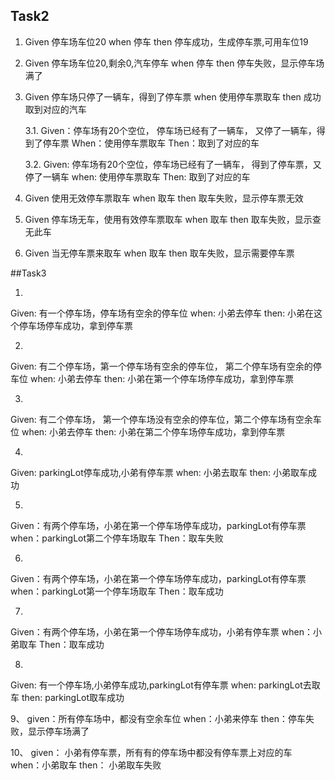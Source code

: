 ## Task2
   
1. Given 停车场车位20
   when  停车
   then  停车成功，生成停车票,可用车位19
   
2. Given 停车场车位20,剩余0,汽车停车
   when  停车
   then  停车失败，显示停车场满了
   
3. Given 停车场只停了一辆车，得到了停车票
   when  使用停车票取车
   then  成功取到对应的汽车
   
   3.1. Given：停车场有20个空位， 停车场已经有了一辆车， 又停了一辆车，得到了停车票
    When：使用停车票取车
    Then：取到了对应的车
    
    3.2. Given: 停车场有20个空位，停车场已经有了一辆车，
    得到了停车票，又停了一辆车
    when: 使用停车票取车
    Then: 取到了对应的车
   
4. Given 使用无效停车票取车
   when  取车
   then  取车失败，显示停车票无效
   
5. Given 停车场无车，使用有效停车票取车
   when  取车
   then  取车失败，显示查无此车
      
6. Given 当无停车票来取车
   when  取车
   then  取车失败，显示需要停车票
   
##Task3

1. 
Given: 有一个停车场，停车场有空余的停车位
when: 小弟去停车
then: 小弟在这个停车场停车成功，拿到停车票

2. 
Given: 有二个停车场，第一个停车场有空余的停车位， 第二个停车场有空余的停车位
when: 小弟去停车
then: 小弟在第一个停车场停车成功，拿到停车票

3. 
Given: 有二个停车场， 第一个停车场没有空余的停车位，第二个停车场有空余车位
when: 小弟去停车
then: 小弟在第二个停车场停车成功，拿到停车票

4.
Given: parkingLot停车成功,小弟有停车票
when: 小弟去取车
then: 小弟取车成功

5.
Given：有两个停车场，小弟在第一个停车场停车成功，parkingLot有停车票
when：parkingLot第二个停车场取车
Then：取车失败

6.
Given：有两个停车场，小弟在第一个停车场停车成功，parkingLot有停车票
when：parkingLot第一个停车场取车
Then：取车成功

7.
Given：有两个停车场，小弟在第一个停车场停车成功，小弟有停车票
when：小弟取车
Then：取车成功

8.
Given: 有一个停车场,小弟停车成功,parkingLot有停车票
when: parkingLot去取车
then: parkingLot取车成功

9、
given：所有停车场中，都没有空余车位
when：小弟来停车
then：停车失败，显示停车场满了

10、
given： 小弟有停车票，所有有的停车场中都没有停车票上对应的车
when：小弟取车
then： 小弟取车失败

